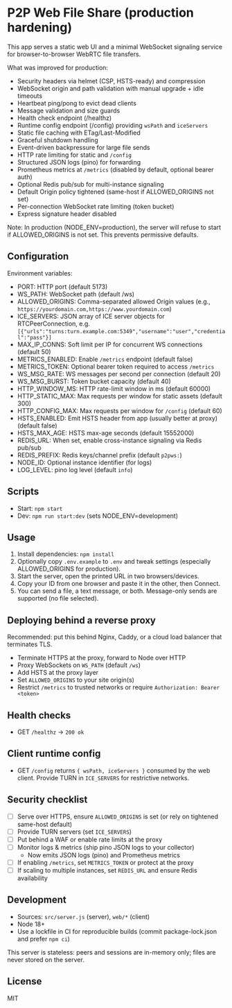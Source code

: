 # P2P Web File Share (production hardening)

This app serves a static web UI and a minimal WebSocket signaling service for browser-to-browser WebRTC file transfers.

What was improved for production:

-   Security headers via helmet (CSP, HSTS-ready) and compression
-   WebSocket origin and path validation with manual upgrade + idle timeouts
-   Heartbeat ping/pong to evict dead clients
-   Message validation and size guards
-   Health check endpoint (/healthz)
-   Runtime config endpoint (/config) providing `wsPath` and `iceServers`
-   Static file caching with ETag/Last-Modified
-   Graceful shutdown handling
-   Event-driven backpressure for large file sends
-   HTTP rate limiting for static and `/config`
-   Structured JSON logs (pino) for forwarding
-   Prometheus metrics at `/metrics` (disabled by default, optional bearer auth)
-   Optional Redis pub/sub for multi-instance signaling
-   Default Origin policy tightened (same-host if ALLOWED_ORIGINS not set)
-   Per-connection WebSocket rate limiting (token bucket)
-   Express signature header disabled

Note: In production (NODE_ENV=production), the server will refuse to start if ALLOWED_ORIGINS is not set. This prevents permissive defaults.

## Configuration

Environment variables:

-   PORT: HTTP port (default 5173)
-   WS_PATH: WebSocket path (default /ws)
-   ALLOWED_ORIGINS: Comma-separated allowed Origin values (e.g., `https://yourdomain.com,https://www.yourdomain.com`)
-   ICE_SERVERS: JSON array of ICE server objects for RTCPeerConnection, e.g.
    `[{"urls":"turns:turn.example.com:5349","username":"user","credential":"pass"}]`
-   MAX_IP_CONNS: Soft limit per IP for concurrent WS connections (default 50)
-   METRICS_ENABLED: Enable `/metrics` endpoint (default false)
-   METRICS_TOKEN: Optional bearer token required to access `/metrics`
-   WS_MSG_RATE: WS messages per second per connection (default 20)
-   WS_MSG_BURST: Token bucket capacity (default 40)
-   HTTP_WINDOW_MS: HTTP rate-limit window in ms (default 60000)
-   HTTP_STATIC_MAX: Max requests per window for static assets (default 300)
-   HTTP_CONFIG_MAX: Max requests per window for `/config` (default 60)
-   HSTS_ENABLED: Emit HSTS header from app (usually better at proxy) (default false)
-   HSTS_MAX_AGE: HSTS max-age seconds (default 15552000)
-   REDIS_URL: When set, enable cross-instance signaling via Redis pub/sub
-   REDIS_PREFIX: Redis keys/channel prefix (default `p2pws:`)
-   NODE_ID: Optional instance identifier (for logs)
-   LOG_LEVEL: pino log level (default `info`)

## Scripts

-   Start: `npm start`
-   Dev: `npm run start:dev` (sets NODE_ENV=development)

## Usage

1. Install dependencies: `npm install`
2. Optionally copy `.env.example` to `.env` and tweak settings (especially ALLOWED_ORIGINS for production).
3. Start the server, open the printed URL in two browsers/devices.
4. Copy your ID from one browser and paste it in the other, then Connect.
5. You can send a file, a text message, or both. Message-only sends are supported (no file selected).

## Deploying behind a reverse proxy

Recommended: put this behind Nginx, Caddy, or a cloud load balancer that terminates TLS.

-   Terminate HTTPS at the proxy, forward to Node over HTTP
-   Proxy WebSockets on `WS_PATH` (default `/ws`)
-   Add HSTS at the proxy layer
-   Set `ALLOWED_ORIGINS` to your site origin(s)
-   Restrict `/metrics` to trusted networks or require `Authorization: Bearer <token>`

## Health checks

-   GET `/healthz` -> `200 ok`

## Client runtime config

-   GET `/config` returns `{ wsPath, iceServers }` consumed by the web client. Provide TURN in `ICE_SERVERS` for restrictive networks.

## Security checklist

-   [ ] Serve over HTTPS, ensure `ALLOWED_ORIGINS` is set (or rely on tightened same-host default)
-   [ ] Provide TURN servers (set `ICE_SERVERS`)
-   [ ] Put behind a WAF or enable rate limits at the proxy
-   [ ] Monitor logs & metrics (ship pino JSON logs to your collector)
    -   Now emits JSON logs (pino) and Prometheus metrics
-   [ ] If enabling `/metrics`, set `METRICS_TOKEN` or protect at the proxy
-   [ ] If scaling to multiple instances, set `REDIS_URL` and ensure Redis availability

## Development

-   Sources: `src/server.js` (server), `web/*` (client)
-   Node 18+
-   Use a lockfile in CI for reproducible builds (commit package-lock.json and prefer `npm ci`)

This server is stateless: peers and sessions are in-memory only; files are never stored on the server.

## License

MIT
